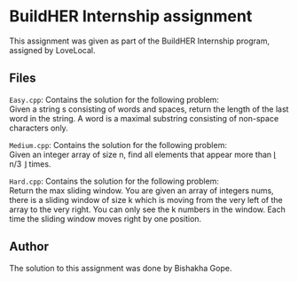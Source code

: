 # BuildHER Internship assignment

This assignment was given as part of the BuildHER Internship program, assigned by LoveLocal.

## Files
`Easy.cpp`: Contains the solution for the following problem: <br>
Given a string s consisting of words and spaces, return the length of the last word in the string. A word is a maximal substring consisting of non-space characters only.

`Medium.cpp`: Contains the solution for the following problem: <br>
Given an integer array of size n, find all elements that appear more than ⌊ n/3 ⌋ times.

`Hard.cpp`: Contains the solution for the following problem: <br>
Return the max sliding window.
You are given an array of integers nums, there is a sliding window of size k which is moving from the very left of the array to the very right. You can only see the k numbers in the window. Each time the sliding window moves right by one position.

## Author
The solution to this assignment was done by Bishakha Gope.
